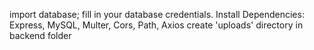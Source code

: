 import database; fill in your database credentials.
Install Dependencies: Express, MySQL, Multer, Cors, Path, Axios
create 'uploads' directory in backend folder
